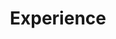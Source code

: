 ---
slug: "/experience"
title: "Experience"
description: "Lorem ipsum dolor sit amet, consectetur adipiscing elit. Cras vitae purus eu felis maximus convallis. Duis a lorem et est blandit suscipit quis id orci. Mauris vestibulum risus ut nisi interdum, at vulputate mauris molestie. Aenean non magna dolor. In vitae blandit turpis. Vestibulum ullamcorper aliquam placerat. Nullam in odio dignissim, iaculis ante quis, efficitur mi. Fusce eget mollis magna. Nullam semper augue quam, sit amet eleifend sapien luctus sit amet. Donec augue velit, molestie tristique aliquet at, rhoncus nec tortor. Aenean tellus nibh, laoreet quis tellus vel, convallis maximus ipsum. Nullam a velit lorem."
---